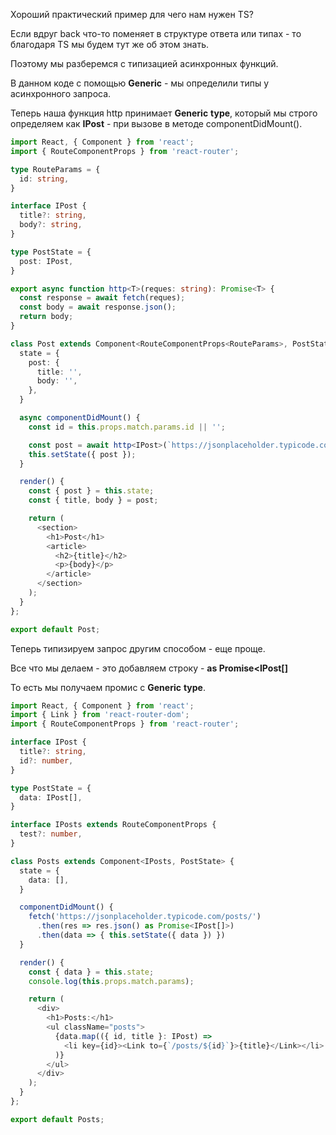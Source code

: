   

Хороший практический пример для чего нам нужен TS?

Если вдруг back что-то поменяет в структуре ответа или типах - то благодаря TS мы будем тут же об этом знать.

Поэтому мы разберемся с типизацией асинхронных функций.

  

В данном коде с помощью **Generic** - мы определили типы у асинхронного запроса.

Теперь наша функция http принимает **Generic** **type**, который мы строго определяем как **IPost** - при вызове в методе componentDidMount().

```TypeScript
import React, { Component } from 'react';
import { RouteComponentProps } from 'react-router';

type RouteParams = {
  id: string,
}

interface IPost {
  title?: string,
  body?: string,
}

type PostState = {
  post: IPost,
}

export async function http<T>(reques: string): Promise<T> {
  const response = await fetch(reques);
  const body = await response.json();
  return body;
}

class Post extends Component<RouteComponentProps<RouteParams>, PostState> {
  state = {
    post: {
      title: '',
      body: '',
    },
  }

  async componentDidMount() {
    const id = this.props.match.params.id || '';

    const post = await http<IPost>(`https://jsonplaceholder.typicode.com/posts/${id}`);
    this.setState({ post });
  }

  render() {
    const { post } = this.state;
    const { title, body } = post;

    return (
      <section>
        <h1>Post</h1>
        <article>
          <h2>{title}</h2>
          <p>{body}</p>
        </article>
      </section>
    );
  }
};

export default Post;
```

Теперь типизируем запрос другим способом - еще проще.

Все что мы делаем - это добавляем строку - **as Promise<IPost[]**

То есть мы получаем промис с **Generic** **type**.

```TypeScript
import React, { Component } from 'react';
import { Link } from 'react-router-dom';
import { RouteComponentProps } from 'react-router';

interface IPost {
  title?: string,
  id?: number,
}

type PostState = {
  data: IPost[],
}

interface IPosts extends RouteComponentProps {
  test?: number,
}

class Posts extends Component<IPosts, PostState> {
  state = {
    data: [],
  }

  componentDidMount() {
    fetch('https://jsonplaceholder.typicode.com/posts/')
      .then(res => res.json() as Promise<IPost[]>)
      .then(data => { this.setState({ data }) })
  }

  render() {
    const { data } = this.state;
    console.log(this.props.match.params);

    return (
      <div>
        <h1>Posts:</h1>
        <ul className="posts">
          {data.map(({ id, title }: IPost) =>
            <li key={id}><Link to={`/posts/${id}`}>{title}</Link></li>
          )}
        </ul>
      </div>
    );
  }
};

export default Posts;
```